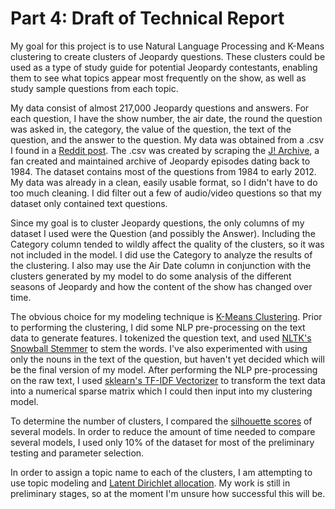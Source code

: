 # Part 4: Draft of Technical Report

My goal for this project is to use Natural Language Processing and K-Means clustering to create clusters of Jeopardy questions. These clusters could be used as a type of study guide for potential Jeopardy contestants, enabling them to see what topics appear most frequently on the show, as well as study sample questions from each topic.

My data consist of almost 217,000 Jeopardy questions and answers. For each question, I have the show number, the air date, the round the question was asked in, the category, the value of the question, the text of the question, and the answer to the question. My data was obtained from a .csv I found in a [Reddit post](https://www.reddit.com/r/datasets/comments/1uyd0t/200000_jeopardy_questions_in_a_json_file/). The .csv was created by scraping the [J! Archive](http://www.j-archive.com/), a fan created and maintained archive of Jeopardy episodes dating back to 1984. The dataset contains most of the questions from 1984 to early 2012. My data was already in a clean, easily usable format, so I didn't have to do too much cleaning. I did filter out a few of audio/video questions so that my dataset only contained text questions.

Since my goal is to cluster Jeopardy questions, the only columns of my dataset I used were the Question (and possibly the Answer). Including the Category column tended to wildly affect the quality of the clusters, so it was not included in the model. I did use the Category to analyze the results of the clustering. I also may use the Air Date column in conjunction with the clusters generated by my model to do some analysis of the different seasons of Jeopardy and how the content of the show has changed over time.

The obvious choice for my modeling technique is [K-Means Clustering](http://scikit-learn.org/stable/modules/generated/sklearn.cluster.KMeans.html). Prior to performing the clustering, I did some NLP pre-processing on the text data to generate features. I tokenized the question text, and used [NLTK's Snowball Stemmer](http://www.nltk.org/_modules/nltk/stem/snowball.html) to stem the words. I've also experimented with using only the nouns in the text of the question, but haven't yet decided which will be the final version of my model. After performing the NLP pre-processing on the raw text, I used [sklearn's TF-IDF Vectorizer](http://scikit-learn.org/stable/modules/generated/sklearn.feature_extraction.text.TfidfVectorizer.html) to transform the text data into a numerical sparse matrix which I could then input into my clustering model.

To determine the number of clusters, I compared the [silhouette scores](http://scikit-learn.org/stable/modules/generated/sklearn.metrics.silhouette_score.html) of several models. In order to reduce the amount of time needed to compare several models, I used only 10% of the dataset for most of the preliminary testing and parameter selection. 

In order to assign a topic name to each of the clusters, I am attempting to use topic modeling and [Latent Dirichlet allocation](https://en.wikipedia.org/wiki/Latent_Dirichlet_allocation). My work is still in preliminary stages, so at the moment I'm unsure how successful this will be.